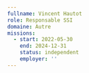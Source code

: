 ```yaml
---
fullname: Vincent Hautot
role: Responsable SSI
domaine: Autre
missions:
  - start: 2022-05-30
    end: 2024-12-31
    status: independent
    employer: ''
---
```

